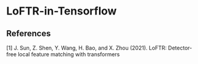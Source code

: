 # LoFTR-in-Tensorflow


## References
<a id="1">[1]</a> 
J. Sun, Z. Shen, Y. Wang, H. Bao, and X. Zhou (2021). 
LoFTR: Detector-free local feature matching with transformers
